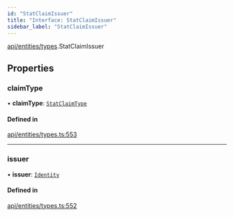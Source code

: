 ```yaml
---
id: "StatClaimIssuer"
title: "Interface: StatClaimIssuer"
sidebar_label: "StatClaimIssuer"
---
```


[api/entities/types](../../../../../modules/API/Entities/Types/Types.md).StatClaimIssuer

## Properties

### claimType

• **claimType**: [`StatClaimType`](../../../../../modules/API/Entities/Types/Types.md#statclaimtype)

#### Defined in

[api/entities/types.ts:553](https://github.com/PolymeshAssociation/polymesh-sdk/blob/fedc4714f/src/api/entities/types.ts#L553)

___

### issuer

• **issuer**: [`Identity`](../../../../../classes/API/Entities/Identity/Identity.md)

#### Defined in

[api/entities/types.ts:552](https://github.com/PolymeshAssociation/polymesh-sdk/blob/fedc4714f/src/api/entities/types.ts#L552)
